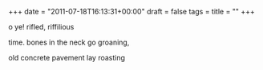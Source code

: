 +++
date = "2011-07-18T16:13:31+00:00"
draft = false
tags = 
title = ""
+++
<p>o ye! rifled, riffilious</p>&#13;
<p>time. bones in the neck go groaning,</p>&#13;
<p>old concrete pavement lay roasting</p>&#13;
 